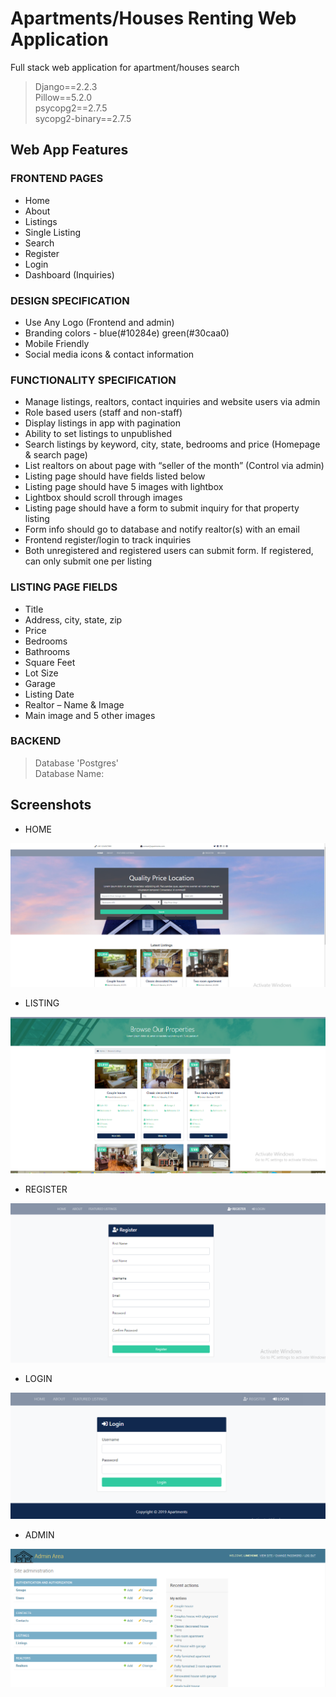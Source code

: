 # Apartments/Houses Renting Web Application

Full stack web application for apartment/houses search  

> Django==2.2.3     
> Pillow==5.2.0      
> psycopg2==2.7.5     
> sycopg2-binary==2.7.5    

## Web App Features
### FRONTEND PAGES

- Home   
- About
- Listings
- Single Listing
- Search   
- Register    
- Login    
- Dashboard (Inquiries)      

### DESIGN SPECIFICATION     

- Use Any Logo (Frontend and admin)
- Branding colors - blue(#10284e) green(#30caa0)
- Mobile Friendly
- Social media icons & contact information

### FUNCTIONALITY SPECIFICATION

- Manage listings, realtors, contact inquiries and website users via admin
- Role based users (staff and non-staff)
- Display listings in app with pagination
- Ability to set listings to unpublished
- Search listings by keyword, city, state, bedrooms and price (Homepage & search page)
- List realtors on about page with “seller of the month” (Control via admin)
- Listing page should have fields listed below
- Listing page should have 5 images with lightbox
- Lightbox should scroll through images
- Listing page should have a form to submit inquiry for that property listing
- Form info should go to database and notify realtor(s) with an email
- Frontend register/login to track inquiries
- Both unregistered and registered users can submit form. If registered, can only submit one per listing

### LISTING PAGE FIELDS

- Title          
- Address, city, state, zip    
- Price    
- Bedrooms   
- Bathrooms    
- Square Feet    
- Lot Size   
- Garage    
- Listing Date    
- Realtor – Name & Image     
- Main image and 5 other images   

### BACKEND

> Database 'Postgres'      
> Database Name:     

## Screenshots
- HOME 

![](screenshots/r1home.png)     


- LISTING     

![](screenshots/r2listing.png)     


- REGISTER     

![](screenshots/r3register.png)    


- LOGIN   

![](screenshots/r4login.png)      


- ADMIN  

![](screenshots/r5admin.png)







